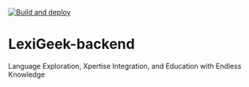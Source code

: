 [![Build and deploy](https://github.com/marcin7848/lexi-geek-backend/actions/workflows/deploy.yml/badge.svg)](https://github.com/marcin7848/lexi-geek-backend/actions?query=workflow%3Adeploy)

# LexiGeek-backend

Language Exploration, Xpertise Integration, and Education with Endless Knowledge

